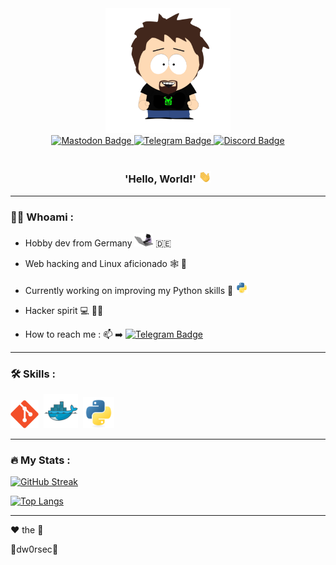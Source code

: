 <div id="header" align="center">
  <img src="https://github.com/dw0rsec/dw0rsec/blob/main/pictures/dw0rsec.png" width="200"/>
  <div id="badges">
    <a href="https://infosec.exchange/@dw0rsec">
      <img src="https://img.shields.io/badge/Mastodon-5c4de3?logo=mastodon&logoColor=white&style=for-the-badge" alt="Mastodon Badge">
    </a>
    <a href="https://t.me/dw0rsec">
      <img src="https://img.shields.io/badge/Telegram-1c93e3?logo=telegram&logoColor=white&style=for-the-badge" alt="Telegram Badge">
    </a>
    <a href="https://discord.com/users/1200902679006818326">
      <img src="https://img.shields.io/badge/Discord-404eed?logo=discord&logoColor=white&style=for-the-badge" alt="Discord Badge">
    </a>
  </div>
  <img src="https://komarev.com/ghpvc/?username=dw0rsec&style=flat-square&color=blue" alt=""/>
  <h3>
    'Hello, World!'
    <img src="https://github.com/dw0rsec/dw0rsec/blob/main/pictures/wave.gif" width="20px"/>
  </h3>
</div>

---

### :man_technologist: Whoami :

- Hobby dev from Germany <img src="https://github.com/dw0rsec/dw0rsec/blob/main/pictures/cat.gif" width="30"> :de:

- Web hacking and Linux aficionado 🕸️ :penguin:

- Currently working on improving my Python skills :seedling: <img src="https://github.com/dw0rsec/dw0rsec/blob/main/pictures/python.svg" width="20">

- Hacker spirit 💻 🏴‍☠️

- How to reach me : :mailbox: ➡️ [![Telegram Badge](https://img.shields.io/badge/-dw0rsec-1c93e3?style=flat&logo=Telegram&logoColor=white)](https://t.me/dw0rsec)

---

### :hammer_and_wrench: Skills : 

<div>
  <a href="https://git-scm.com/"><img src="https://github.com/dw0rsec/dw0rsec/blob/main/pictures/git.svg" title="Git" alt="Git" width="45" height="45"/></a>&nbsp;
  <a href="https://www.docker.com/"><img src="https://github.com/dw0rsec/dw0rsec/blob/main/pictures/docker.svg" title="Docker" alt="Docker" width="55" height="55"/></a>&nbsp;
  <a href="https://www.python.org/"><img src="https://github.com/dw0rsec/dw0rsec/blob/main/pictures/python.svg" title="Python" alt="Python" width="50" height="50"/></a>&nbsp;
</div>

---

### :fire: My Stats :

[![GitHub Streak](https://streak-stats.demolab.com/?user=dw0rsec&theme=midnight-purple&mode=weekly&background=000000)](https://git.io/streak-stats)

[![Top Langs](https://github-readme-stats.vercel.app/api/top-langs/?username=dw0rsec&layout=compact&theme=midnight-purple&hide=vim+script)](https://github.com/anuraghazra/github-readme-stats)

---

:heart: the :shell:

:space_invader:dw0rsec:space_invader:
